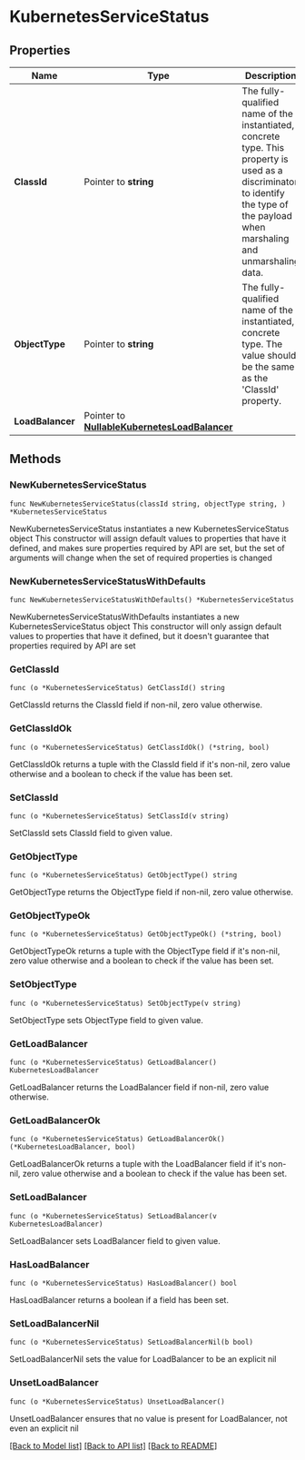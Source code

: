 # KubernetesServiceStatus

## Properties

Name | Type | Description | Notes
------------ | ------------- | ------------- | -------------
**ClassId** | Pointer to **string** | The fully-qualified name of the instantiated, concrete type. This property is used as a discriminator to identify the type of the payload when marshaling and unmarshaling data. | [default to "kubernetes.ServiceStatus"]
**ObjectType** | Pointer to **string** | The fully-qualified name of the instantiated, concrete type. The value should be the same as the &#39;ClassId&#39; property. | [default to "kubernetes.ServiceStatus"]
**LoadBalancer** | Pointer to [**NullableKubernetesLoadBalancer**](kubernetes.LoadBalancer.md) |  | [optional] 

## Methods

### NewKubernetesServiceStatus

`func NewKubernetesServiceStatus(classId string, objectType string, ) *KubernetesServiceStatus`

NewKubernetesServiceStatus instantiates a new KubernetesServiceStatus object
This constructor will assign default values to properties that have it defined,
and makes sure properties required by API are set, but the set of arguments
will change when the set of required properties is changed

### NewKubernetesServiceStatusWithDefaults

`func NewKubernetesServiceStatusWithDefaults() *KubernetesServiceStatus`

NewKubernetesServiceStatusWithDefaults instantiates a new KubernetesServiceStatus object
This constructor will only assign default values to properties that have it defined,
but it doesn't guarantee that properties required by API are set

### GetClassId

`func (o *KubernetesServiceStatus) GetClassId() string`

GetClassId returns the ClassId field if non-nil, zero value otherwise.

### GetClassIdOk

`func (o *KubernetesServiceStatus) GetClassIdOk() (*string, bool)`

GetClassIdOk returns a tuple with the ClassId field if it's non-nil, zero value otherwise
and a boolean to check if the value has been set.

### SetClassId

`func (o *KubernetesServiceStatus) SetClassId(v string)`

SetClassId sets ClassId field to given value.


### GetObjectType

`func (o *KubernetesServiceStatus) GetObjectType() string`

GetObjectType returns the ObjectType field if non-nil, zero value otherwise.

### GetObjectTypeOk

`func (o *KubernetesServiceStatus) GetObjectTypeOk() (*string, bool)`

GetObjectTypeOk returns a tuple with the ObjectType field if it's non-nil, zero value otherwise
and a boolean to check if the value has been set.

### SetObjectType

`func (o *KubernetesServiceStatus) SetObjectType(v string)`

SetObjectType sets ObjectType field to given value.


### GetLoadBalancer

`func (o *KubernetesServiceStatus) GetLoadBalancer() KubernetesLoadBalancer`

GetLoadBalancer returns the LoadBalancer field if non-nil, zero value otherwise.

### GetLoadBalancerOk

`func (o *KubernetesServiceStatus) GetLoadBalancerOk() (*KubernetesLoadBalancer, bool)`

GetLoadBalancerOk returns a tuple with the LoadBalancer field if it's non-nil, zero value otherwise
and a boolean to check if the value has been set.

### SetLoadBalancer

`func (o *KubernetesServiceStatus) SetLoadBalancer(v KubernetesLoadBalancer)`

SetLoadBalancer sets LoadBalancer field to given value.

### HasLoadBalancer

`func (o *KubernetesServiceStatus) HasLoadBalancer() bool`

HasLoadBalancer returns a boolean if a field has been set.

### SetLoadBalancerNil

`func (o *KubernetesServiceStatus) SetLoadBalancerNil(b bool)`

 SetLoadBalancerNil sets the value for LoadBalancer to be an explicit nil

### UnsetLoadBalancer
`func (o *KubernetesServiceStatus) UnsetLoadBalancer()`

UnsetLoadBalancer ensures that no value is present for LoadBalancer, not even an explicit nil

[[Back to Model list]](../README.md#documentation-for-models) [[Back to API list]](../README.md#documentation-for-api-endpoints) [[Back to README]](../README.md)


